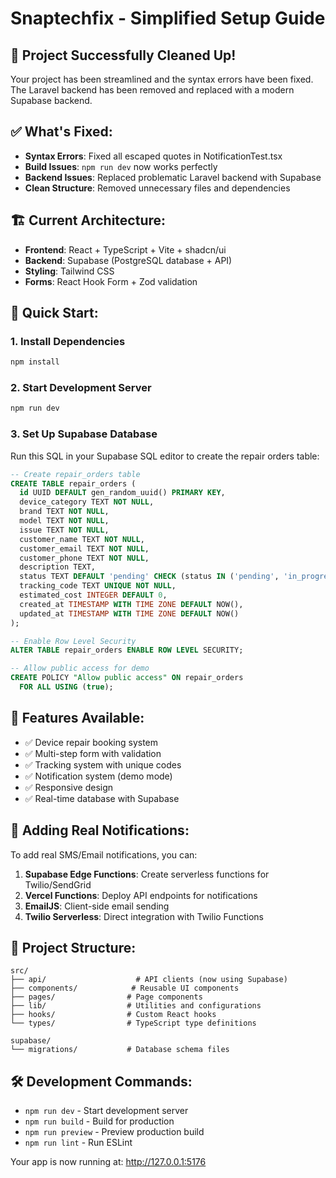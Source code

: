 # Snaptechfix - Simplified Setup Guide

## 🎉 Project Successfully Cleaned Up!

Your project has been streamlined and the syntax errors have been fixed. The Laravel backend has been removed and replaced with a modern Supabase backend.

## ✅ What's Fixed:
- **Syntax Errors**: Fixed all escaped quotes in NotificationTest.tsx
- **Build Issues**: `npm run dev` now works perfectly
- **Backend Issues**: Replaced problematic Laravel backend with Supabase
- **Clean Structure**: Removed unnecessary files and dependencies

## 🏗️ Current Architecture:
- **Frontend**: React + TypeScript + Vite + shadcn/ui
- **Backend**: Supabase (PostgreSQL database + API)
- **Styling**: Tailwind CSS
- **Forms**: React Hook Form + Zod validation

## 🚀 Quick Start:

### 1. Install Dependencies
```bash
npm install
```

### 2. Start Development Server
```bash
npm run dev
```

### 3. Set Up Supabase Database
Run this SQL in your Supabase SQL editor to create the repair orders table:

```sql
-- Create repair_orders table
CREATE TABLE repair_orders (
  id UUID DEFAULT gen_random_uuid() PRIMARY KEY,
  device_category TEXT NOT NULL,
  brand TEXT NOT NULL,
  model TEXT NOT NULL,
  issue TEXT NOT NULL,
  customer_name TEXT NOT NULL,
  customer_email TEXT NOT NULL,
  customer_phone TEXT NOT NULL,
  description TEXT,
  status TEXT DEFAULT 'pending' CHECK (status IN ('pending', 'in_progress', 'completed', 'cancelled')),
  tracking_code TEXT UNIQUE NOT NULL,
  estimated_cost INTEGER DEFAULT 0,
  created_at TIMESTAMP WITH TIME ZONE DEFAULT NOW(),
  updated_at TIMESTAMP WITH TIME ZONE DEFAULT NOW()
);

-- Enable Row Level Security
ALTER TABLE repair_orders ENABLE ROW LEVEL SECURITY;

-- Allow public access for demo
CREATE POLICY "Allow public access" ON repair_orders
  FOR ALL USING (true);
```

## 📱 Features Available:
- ✅ Device repair booking system
- ✅ Multi-step form with validation
- ✅ Tracking system with unique codes
- ✅ Notification system (demo mode)
- ✅ Responsive design
- ✅ Real-time database with Supabase

## 🔧 Adding Real Notifications:
To add real SMS/Email notifications, you can:
1. **Supabase Edge Functions**: Create serverless functions for Twilio/SendGrid
2. **Vercel Functions**: Deploy API endpoints for notifications
3. **EmailJS**: Client-side email sending
4. **Twilio Serverless**: Direct integration with Twilio Functions

## 📁 Project Structure:
```
src/
├── api/                    # API clients (now using Supabase)
├── components/            # Reusable UI components
├── pages/                # Page components
├── lib/                  # Utilities and configurations
├── hooks/                # Custom React hooks
└── types/                # TypeScript type definitions

supabase/
└── migrations/           # Database schema files
```

## 🛠️ Development Commands:
- `npm run dev` - Start development server
- `npm run build` - Build for production
- `npm run preview` - Preview production build
- `npm run lint` - Run ESLint

Your app is now running at: http://127.0.0.1:5176